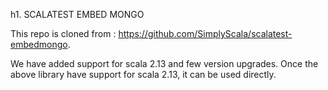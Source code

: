 h1. SCALATEST EMBED MONGO

This repo is cloned from : https://github.com/SimplyScala/scalatest-embedmongo.

We have added support for scala 2.13 and few version upgrades.
Once the above library have support for scala 2.13, it can be used directly.